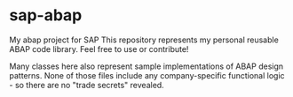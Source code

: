 # sap-abap
My abap project for SAP
This repository represents my personal reusable ABAP code library. Feel free to use or contribute!

Many classes here also represent sample implementations of ABAP design patterns. None of those files include any company-specific functional logic - so there are no "trade secrets" revealed.
